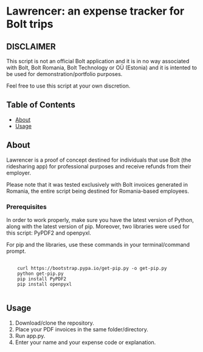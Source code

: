 # Lawrencer: an expense tracker for Bolt trips

## DISCLAIMER

This script is not an official Bolt application and it is in no way associated with Bolt, Bolt Romania, Bolt Technology or OÜ (Estonia) and it is intented to be used for demonstration/portfolio purposes.

Feel free to use this script at your own discretion.

## Table of Contents

- [About](#about)
- [Usage](#usage)

## About <a name = "about"></a>

Lawrencer is a proof of concept destined for individuals that use Bolt (the ridesharing app) for professional purposes and receive refunds from their employer.

Please note that it was tested exclusively with Bolt invoices generated in Romania, the entire script being destined for Romania-based employees.

### Prerequisites

In order to work properly, make sure you have the latest version of Python, along with the latest version of pip.
Moreover, two libraries were used for this script: PyPDF2 and openpyxl.

For pip and the libraries, use these commands in your terminal/command prompt.

<pre>
  <code>
    curl https://bootstrap.pypa.io/get-pip.py -o get-pip.py
    python get-pip.py
    pip install PyPDF2
    pip install openpyxl
  </code>
</pre>

## Usage <a name = "usage"></a>

<ol>
<li>Download/clone the repository.</li>
<li>Place your PDF invoices in the same folder/directory. </li>
<li>Run app.py.</li>
<li>Enter your name and your expense code or explanation.</li>
</ol>
